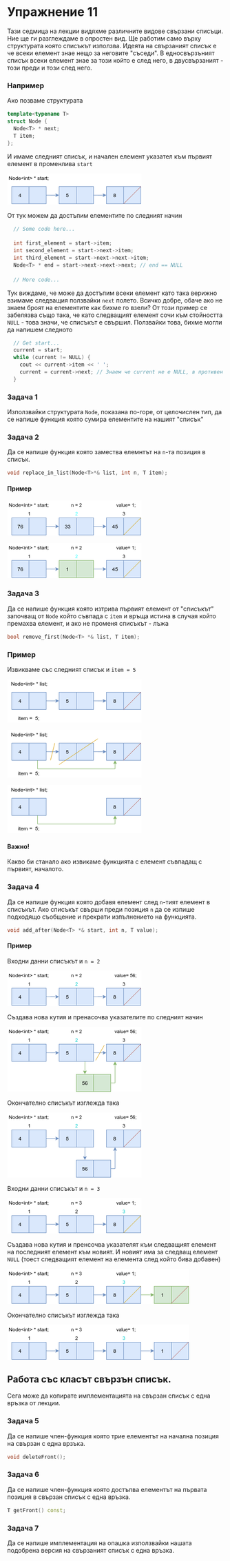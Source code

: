 # Упражнение 11

Тази седмица на лекции видяхме различните видове свързани списъци. Ние ще ги разглеждаме в опростен вид. Ще работим само върху структурата която списъкът използва.
Идеята на свързаният списък е че всеки елемент знае нещо за неговите "съседи". В едносвързъният списък всеки елемент знае за този който е след него, в двусвързаният - този преди и този след него.

### Например
Ако позваме структурата 
```c++
template<typename T>
struct Node {
  Node<T> * next;
  T item;
};
```

И имаме следният списък, и начален елемент указател към първият елемент в променлива `start`

![List-1](images/list-1.png)

От тук можем да достъпим елементите по следният начин

```c++
  // Some code here...
  
  int first_element = start->item;
  int second_element = start->next->item;
  int third_element = start->next->next->item;
  Node<T> * end = start->next->next->next; // end == NULL

  // More code...
```

Тук виждаме, че може да достъпим всеки елемент като така верижно взимаме следващия ползвайки `next` полето. Всичко добре, обаче ако не знаем броят на елементите как бихме го взели?
От този пример се забелязва също така, че като следващият елемент сочи към стойността `NULL` - това значи, че списъкът е свършил. Ползвайки това, бихме могли да напишем следното

```c++
  // Get start...
  current = start;
  while (current != NULL) {
    cout << current->item << ' ';
    current = current->next; // Знаем че current не е NULL, в противен случай цикълът би приключил
  }
```

### Задача 1
Използвайки структурата `Node`, показана по-горе, от целочислен тип, да се напише функция която сумира елементите на нашият "списък"

### Задача 2
Да се напише функция която замества елемнтът на `n`-та позиция в списък.

```c++
void replace_in_list(Node<T>*& list, int n, T item);
```

#### Пример

![List-5](images/list-5.png)

![List-5-Change](images/list-5-modified.png)



### Задача 3
Да се напише функция която изтрива първият елемент от "списъкът" започващ от `Node` който съвпада с `item` и връща истина в случая който премахва елемент, и ако не променя списъкът - лъжа

```c++
bool remove_first(Node<T> *& list, T item);
```


### Пример
Извикваме със следният списък и `item = 5`

![List-2](images/list-2.png)

![List-2-Change](images/list-2-modification.png)

![List-2-Final](images/list-2-final.png)

#### Важно! 

Какво би станало ако извикаме функцията с елемент съвпадащ с първият, началото.

### Задача 4
Да се напише функция която добавя елемент след `n`-тият елемент в списъкът.
Ако списъкът свърши преди позиция `n` да се изпише подходящо съобщение и прекрати изпълнението на функцията.

```c++
void add_after(Node<T> *& start, int n, T value);
```

#### Пример
Входни данни списъкът и `n = 2`

![List-3](images/list-3.png)

Създава нова кутия и пренасочва указателите по следният начин

![List-Add](images/list-3-add.png)

Окончателно списъкът изглежда така

![List-Final](images/list-3-fin.png)

Входни данни списъкът и `n = 3`

![List-4](images/list-4.png)

Създава нова кутия и пренсочва указателят към следващият елемент на последният елемент към новият. И новият има за следващ елемент `NULL` (тоест следващият елемент на елемента след който бива добавен)

![List-Add](images/list-4-change.png)

Окончателно списъкът изглежда така

![List-Final](images/list-4-fin.png)


## Работа със класът свързън списък.

Сега може да копирате имплементацията на свързан списък с една връзка от лекции.

### Задача 5
Да се напише член-функция която трие елементът на начална позиция на свързан с една врзъка.

```c++
void deleteFront();
```

### Задача 6
Да се напише член-функция която достъпва елементът на първата позиция в свързан списък с една връзка.
```c++
T getFront() const;
```

### Задача 7
Да се напише имплементация на опашка използвайки нашата подобрена версия на свързаният списък с една връзка.

